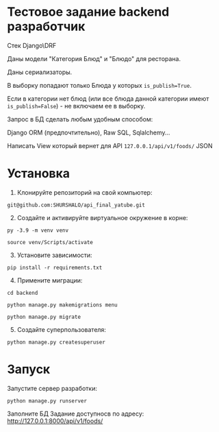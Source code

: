 # Тестовое задание backend разработчик
Стек Django\DRF

Даны модели "Категория Блюд" и "Блюдо" для ресторана.

Даны сериализаторы.

В выборку попадают только Блюда у которых `is_publish=True`.

Если в категории нет блюд (или все блюда данной категории имеют `is_publish=False`) - не включаем ее в выборку.

Запрос в БД сделать любым удобным способом:

Django ORM (предпочтительно), Raw SQL, Sqlalchemy…

Написать View который вернет для API `127.0.0.1/api/v1/foods/` JSON

# Установка

1. Клонируйте репозиторий на свой компьютер:
```
git@github.com:SHURSHALO/api_final_yatube.git
```
2. Создайте и активируйте виртуальное окружение в корне:
```
py -3.9 -m venv venv
```
```
source venv/Scripts/activate
```
3. Установите зависимости:
```
pip install -r requirements.txt
```
4. Примените миграции:
```
cd backend
```
```
python manage.py makemigrations menu
```
```
python manage.py migrate
```
5. Создайте суперпользователя:
```
python manage.py createsuperuser
```
# Запуск

Запустите сервер разработки:
```
python manage.py runserver
```
Заполните БД
Задание доступносв по адресу: http://127.0.0.1:8000/api/v1/foods/
